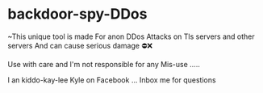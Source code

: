 # backdoor-spy-DDos
~This unique tool is made For anon DDos 
Attacks on Tls servers and other servers
And can cause serious damage ⛔❌

Use with care and I'm not responsible for any
Mis-use .....

I an kiddo-kay-lee Kyle on Facebook ...
Inbox me for questions
